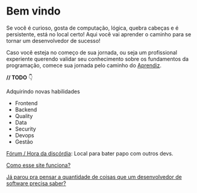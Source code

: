 # Bem vindo

Se você é curioso, gosta de computação, lógica, quebra cabeças e é persistente, está no local certo! Aqui você vai aprender o caminho para se tornar um desenvolvedor de sucesso!

Caso você esteja no começo de sua jornada, ou seja um profissional experiente querendo validar seu conhecimento sobre os fundamentos da programação, comece sua jornada pelo caminho do [Aprendiz](aprendiz/aprendiz).

**// TODO** 👇

Adquirindo novas habilidades
- Frontend
- Backend
- Quality
- Data
- Security
- Devops
- Gestão

[Fórum / Hora da discórdia](forum/forum): Local para bater papo com outros devs.

[Como esse site funciona?](comofunciona)

[Já parou pra pensar a quantidade de coisas que um desenvolvedor de software precisa saber?](sitemap)
